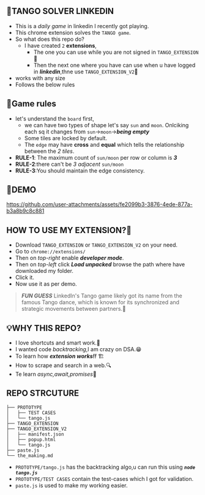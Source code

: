 ## 🎯TANGO SOLVER LINKEDIN
- This is a *daily game* in linkedin I recently got playing.
- This chrome extension solves the `TANGO game`.
- So what does this repo do?
  - I have created `2` **extensions**,
    - The one you can use while you are not signed in `TANGO_EXTENSION`🏁
    - Then the next one where you have can use when u have logged in ***linkedin***,thne use `TANGO_EXTENSION_V2`🔑
- works with any size
- Follows the below rules



## 📜Game rules
- let's understand the `board` first,
    - we can have two types of shape let's say `sun` and `moon`. Onlciking each sq it changes from `sun`->`moon`->***being empty***
    - Some tiles are locked by default.
    - The `edge` may have **cross** and **equal** which tells the relationship between the *2 tiles*.
- **RULE-1**: The maximum count of `sun/moon` per row or column is ***3***
- **RULE-2**:there can't be *3 adjacent* `sun/moon`
- **RULE-3**:You should maintain the edge consistency.

## 🎥DEMO

https://github.com/user-attachments/assets/fe2099b3-3876-4ede-877a-b3a8b9c8c881

## HOW TO USE MY EXTENSION?🧠
- Download `TANGO_EXTENSION` or `TANGO_EXTENSION_V2` on your need.
- Go to `chrome://extensions/`
- Then on *top-right* enable ***developer mode***.
- Then on *top-left* click ***Load unpacked*** browse the path where have downloaded my folder.
- Click it.
- Now use it as per demo.
  
> ***FUN GUESS*** LinkedIn's Tango game likely got its name from the famous Tango dance, which is known for its synchronized and strategic movements between partners.🤭

## 💡WHY THIS REPO?
- I love shortcuts and smart work.🕺
- I wanted code *backtracking*,I am crazy on DSA.😁
- To learn how ***extension works!!*** 🏗️
- How to scrape and search in a web.🔍
- Te learn *async,await,promises*🔁

## REPO STRCUTURE
```
├── PROTOTYPE
│   ├── TEST CASES
│   └── tango.js
├── TANGO_EXTENSION
├── TANGO_EXTENSION_V2
│   ├── manifest.json
│   ├── popup.html
│   └── tango.js
├── paste.js
└── the_making.md
```
- `PROTOTYPE/tango.js` has the backtracking algo,u can run this using ***`node tango.js`***
- `PROTOTYPE/TEST CASES` contain the test-cases which I got for validation.
- `paste.js` is used to make my working easier.

